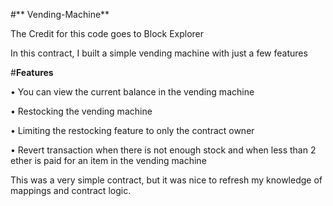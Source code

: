 #** Vending-Machine**

The Credit for this code goes to Block Explorer

In this contract, I built a simple vending machine with just a few features

#**Features**

• You can view the current balance in the vending machine

• Restocking the vending machine

• Limiting the restocking feature to only the contract owner

• Revert transaction when there is not enough stock and when less than 2 ether is paid for an item in the vending machine

This was a very simple contract, but it was nice to refresh my knowledge of mappings and contract logic.
